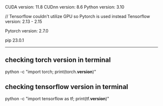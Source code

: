 

CUDA version: 11.8
CUDnn version: 8.6
Python version: 3.10

//  Tensorflow couldn't utilize GPU so Pytorch is used instead
Tensorflow version: 2.13 - 2.15

Pytorch version: 2.7.0

pip 23.0.1

-------------------------------------------------
## checking torch version in terminal
python -c "import torch; print(torch.__version__)"

## checking tensorflow version in terminal
python -c "import tensorflow as tf; print(tf.__version__)"
